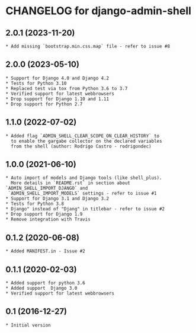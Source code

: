 # CHANGELOG for django-admin-shell

## 2.0.1 (2023-11-20)

    * Add missing `bootstrap.min.css.map` file - refer to issue #8

## 2.0.0 (2023-05-10)

    * Support for Django 4.0 and Django 4.2
    * Tests for Python 3.10
    * Replaced test via tox from Python 3.6 to 3.7
    * Verified support for latest webbrowsers
    * Drop support for Django 1.10 and 1.11
    * Drop support for Python 2.7

## 1.1.0 (2022-07-02)

    * Added flag `ADMIN_SHELL_CLEAR_SCOPE_ON_CLEAR_HISTORY` to
      to enable the gargabe collector on the declared variables
      from the shell (author: Rodrigo Castro - rodrigondec)

## 1.0.0 (2021-06-10)

    * Auto import of models and Django tools (like shell_plus).
      More details in `README.rst` in section about `ADMIN_SHELL_IMPORT_DJANGO` and
     `ADMIN_SHELL_IMPORT_MODELS` settings - refer to issue #1
    * Support for Django 3.1 and Django 3.2
    * Tests for Python 3.8
    * Django" instead of "Djang" in titlebar - refer to issue #2
    * Drop support for Django 1.9
    * Remove integration with Travis

## 0.1.2 (2020-06-08)

    * Added MANIFEST.in - Issue #2

## 0.1.1 (2020-02-03)

    * Added support for python 3.6
    * Added support  Django 3.0
    * Verified support for latest webbrowsers

## 0.1 (2016-12-27)

    * Initial version
